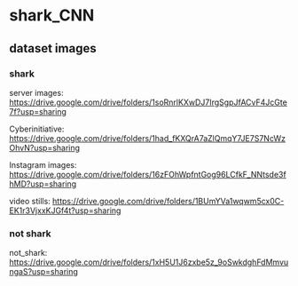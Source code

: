 # shark_CNN

## dataset images

### shark

server images: https://drive.google.com/drive/folders/1soRnrlKXwDJ7IrgSgpJfACvF4JcGte7f?usp=sharing

Cyberinitiative: https://drive.google.com/drive/folders/1had_fKXQrA7aZlQmqY7JE7S7NcWzOhvN?usp=sharing

Instagram images: https://drive.google.com/drive/folders/16zFOhWpfntGog96LCfkF_NNtsde3fhMD?usp=sharing

video stills: https://drive.google.com/drive/folders/1BUmYVa1wqwm5cx0C-EK1r3VjxxKJGf4t?usp=sharing

### not shark

not_shark: https://drive.google.com/drive/folders/1xH5U1J6zxbe5z_9oSwkdghFdMmvungaS?usp=sharing
